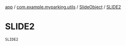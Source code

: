 [app](../../index.md) / [com.example.myparking.utils](../index.md) / [SlideObject](index.md) / [SLIDE2](./-s-l-i-d-e2.md)

# SLIDE2

`SLIDE2`